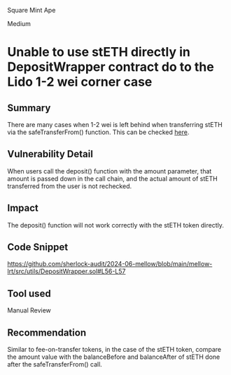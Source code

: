 Square Mint Ape

Medium

# Unable to use stETH directly in DepositWrapper contract do to the Lido 1-2 wei corner case

## Summary

There are many cases when 1-2 wei is left behind when transferring stETH via the safeTransferFrom() function. This can be checked [here](https://docs.lido.fi/guides/lido-tokens-integration-guide/#1-2-wei-corner-case).

## Vulnerability Detail

When users call the deposit() function with the amount parameter, that amount is passed down in the call chain, and the actual amount of stETH transferred from the user is not rechecked.

## Impact

The deposit() function will not work correctly with the stETH token directly.

## Code Snippet

https://github.com/sherlock-audit/2024-06-mellow/blob/main/mellow-lrt/src/utils/DepositWrapper.sol#L56-L57

## Tool used

Manual Review

## Recommendation

Similar to fee-on-transfer tokens, in the case of the stETH token, compare the amount value with the balanceBefore and balanceAfter of stETH done after the safeTransferFrom() call.